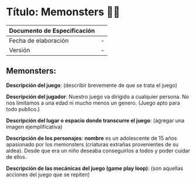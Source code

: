 # Título: Memonsters 👾🌄


| Documento de Especificación |    |
|-----------------------------|----|
| Fecha de elaboración        | -  |
| Versión                     | -  |

## **Memonsters**:

**Descripción del juego**: (describir brevemente de que se trata el juego)

**Descripción del jugador**: Nuestro juego va dirigido a cualquier persona. No nos limitamos a una edad ni mucho menos un genero. (Juego apto para todo publico.)

**Descripción del lugar o espacio donde transcurre el juego**: (agregar una imagen ejemplificativa)

**Descripción de los personajes**: **nombre** es un adolescente de 15 años apasionado por los memonsters (criaturas extrañas provenientes de su aldea). Desde que era un niño deseaba conseguirlos a todos y poder cuidar de ellos.

**Descripción de las mecánicas del juego (game play loop)**: (son aquellas acciones del juego que se repiten)
